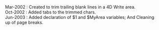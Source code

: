 Mar-2002 : Created to trim trailing blank lines in a 4D Write area.  Oct-2002 : Added tabs to the trimmed chars.  Jun-2003 : Added declaration of $1 and $MyArea variables; And Cleaning up of page breaks.
